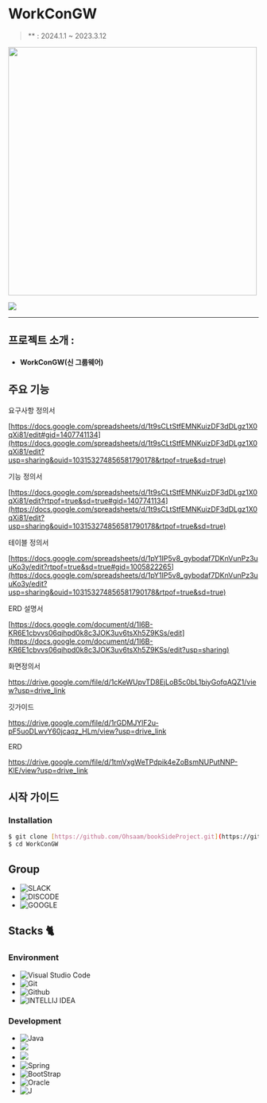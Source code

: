 # WorkConGW
> ** : 2024.1.1 ~ 2023.3.12




<img src="https://github.com/jungtaeyeon/WorkConGW/assets/96507825/a6e1cc2b-fe86-4ac0-973e-0e148a2c1b3b" width="500"/>


<a href="https://hits.seeyoufarm.com"><img src="https://hits.seeyoufarm.com/api/count/incr/badge.svg?url=https%3A%2F%2Fgithub.com%2FOhsaam%2FChatJava&count_bg=%23697361&title_bg=%23555555&icon=&icon_color=%23816C6C&title=visit&edge_flat=false"/></a>

---

</div>


## 프로젝트 소개 : 
- #### WorkConGW(신 그룹웨어)




## 주요 기능 

요구사항 정의서

[https://docs.google.com/spreadsheets/d/1t9sCLtStfEMNKuizDF3dDLgz1X0qXi81/edit#gid=1407741134](https://docs.google.com/spreadsheets/d/1t9sCLtStfEMNKuizDF3dDLgz1X0qXi81/edit?usp=sharing&ouid=103153274856581790178&rtpof=true&sd=true)

기능 정의서

[https://docs.google.com/spreadsheets/d/1t9sCLtStfEMNKuizDF3dDLgz1X0qXi81/edit?rtpof=true&sd=true#gid=1407741134](https://docs.google.com/spreadsheets/d/1t9sCLtStfEMNKuizDF3dDLgz1X0qXi81/edit?usp=sharing&ouid=103153274856581790178&rtpof=true&sd=true)

테이블 정의서

[https://docs.google.com/spreadsheets/d/1pY1IP5v8_gybodaf7DKnVunPz3uuKo3y/edit?rtpof=true&sd=true#gid=1005822265](https://docs.google.com/spreadsheets/d/1pY1IP5v8_gybodaf7DKnVunPz3uuKo3y/edit?usp=sharing&ouid=103153274856581790178&rtpof=true&sd=true)

ERD 설명서 

[https://docs.google.com/document/d/1I6B-KR6E1cbvvs06qihpd0k8c3JOK3uv6tsXh5Z9KSs/edit](https://docs.google.com/document/d/1I6B-KR6E1cbvvs06qihpd0k8c3JOK3uv6tsXh5Z9KSs/edit?usp=sharing)

화면정의서 

https://drive.google.com/file/d/1cKeWUpvTD8EjLoB5c0bL1biyGofqAQZ1/view?usp=drive_link

깃가이드

https://drive.google.com/file/d/1rGDMJYlF2u-pF5uoDLwvY60jcaqz_HLm/view?usp=drive_link


ERD

https://drive.google.com/file/d/1tmVxgWeTPdpik4eZoBsmNUPutNNP-KlE/view?usp=drive_link

## 시작 가이드

### Installation
``` bash
$ git clone [https://github.com/Ohsaam/bookSideProject.git](https://github.com/jungtaeyeon/WorkConGW.git)
$ cd WorkConGW
```
## Group
- ![SLACK](https://img.shields.io/badge/Slack-4A154B?style=for-the-badge&logo=slack&logoColor=white)
- ![DISCODE](https://img.shields.io/badge/Discord-7289DA?style=for-the-badge&logo=discord&logoColor=white)
- ![GOOGLE](https://img.shields.io/badge/Google-4285F4?logo=google&logoColor=fff&style=for-the-badge)


## Stacks 🐈

### Environment
 
- ![Visual Studio Code](https://img.shields.io/badge/Visual%20Studio%20Code-007ACC?style=for-the-badge&logo=Visual%20Studio%20Code&logoColor=white)
- ![Git](https://img.shields.io/badge/Git-F05032?style=for-the-badge&logo=Git&logoColor=white)
- ![Github](https://img.shields.io/badge/GitHub-181717?style=for-the-badge&logo=GitHub&logoColor=white)             
- ![INTELLIJ IDEA](https://img.shields.io/badge/IntelliJ_IDEA-000000.svg?style=for-the-badge&logo=intellij-idea&logoColor=white)


### Development
- ![Java](https://img.shields.io/badge/Java-ED8B00?style=for-the-badge&logo=openjdk&logoColor=white)
- <img src="https://img.shields.io/badge/HTML-F80000?style=for-the-badge&logo=HTML&logoColor=white">
- <img src="https://img.shields.io/badge/Javascript-782A90?style=for-the-badge&logo=Javascript&logoColor=white">
- ![Spring](https://img.shields.io/badge/Spring-6DB33F?style=for-the-badge&logo=spring&logoColor=white)
- ![BootStrap](https://img.shields.io/badge/Bootstrap-563D7C?style=for-the-badge&logo=bootstrap&logoColor=white)
- ![Oracle](https://img.shields.io/badge/Oracle-F80000?style=for-the-badge&logo=Oracle&logoColor=white) 
- ![J](https://img.shields.io/badge/jQuery-0769AD?style=for-the-badge&logo=jquery&logoColor=white)


